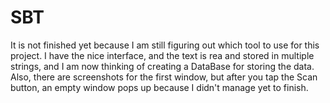 # SBT

It is not finished yet because I am still figuring out which tool to use for this project. I have the nice interface, and the text is rea and stored in multiple strings, and I am now thinking of creating a DataBase for storing the data. Also, there are screenshots for the first window, but after you tap the Scan button,  an empty window pops up because I didn't manage yet to finish.
